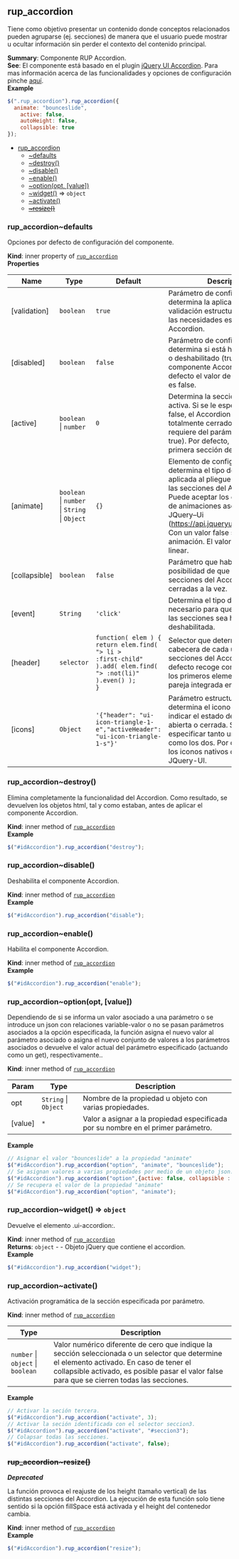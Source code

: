 <a name="module_rup_accordion"></a>

## rup\_accordion
Tiene como objetivo presentar un contenido donde conceptos relacionados pueden agruparse (ej. secciones) de manera que el usuario puede mostrar u ocultar información sin perder el contexto del contenido principal.

**Summary**: Componente RUP Accordion.  
**See**: El componente está basado en el plugin [jQuery UI Accordion](https://jqueryui.com/accordion/). Para mas información acerca de las funcionalidades y opciones de configuración pinche [aquí](http://api.jqueryui.com/accordion/).  
**Example**  
```js
$(".rup_accordion").rup_accordion({  animate: "bounceslide",	active: false,	autoHeight: false,	collapsible: true});
```

* [rup_accordion](#module_rup_accordion)
    * [~defaults](#module_rup_accordion..defaults)
    * [~destroy()](#module_rup_accordion..destroy)
    * [~disable()](#module_rup_accordion..disable)
    * [~enable()](#module_rup_accordion..enable)
    * [~option(opt, [value])](#module_rup_accordion..option)
    * [~widget()](#module_rup_accordion..widget) ⇒ <code>object</code>
    * [~activate()](#module_rup_accordion..activate)
    * ~~[~resize()](#module_rup_accordion..resize)~~

<a name="module_rup_accordion..defaults"></a>

### rup_accordion~defaults
Opciones por defecto de configuración del componente.

**Kind**: inner property of [<code>rup\_accordion</code>](#module_rup_accordion)  
**Properties**

| Name | Type | Default | Description |
| --- | --- | --- | --- |
| [validation] | <code>boolean</code> | <code>true</code> | Parámetro de configuración que determina la aplicación de la validación estructural asociada a las necesidades estructurales del Accordion. |
| [disabled] | <code>boolean</code> | <code>false</code> | Parámetro de configuración que determina si está habilitado (false) o deshabilitado (true) el componente Accordion. Por defecto el valor de este parámetro es false. |
| [active] | <code>boolean</code> \| <code>number</code> | <code>0</code> | Determina la sección que está activa. Si se le especifica el valor false, el Accordion permanecerá totalmente cerrado (este caso requiere del parámetro collapsible true). Por defecto, su valor es la primera sección del Accordion. |
| [animate] | <code>boolean</code> \| <code>number</code> \| <code>String</code> \| <code>Object</code> | <code>{}</code> | Elemento de configuración que determina el tipo de animación aplicada al pliegue y despliegue de las secciones del Accordion. Puede aceptar los distintos tipos de animaciones asociados a JQuery–Ui (https://api.jqueryui.com/easings/). Con un valor false se deshabilita la animación. El valor por defecto es linear. |
| [collapsible] | <code>boolean</code> | <code>false</code> | Parámetro que habilita la posibilidad de que todas las secciones del Accordion estén cerradas a la vez. |
| [event] | <code>String</code> | <code>&#x27;click&#x27;</code> | Determina el tipo de evento necesario para que cada una de las secciones sea habilitada o deshabilitada. |
| [header] | <code>selector</code> | <code>function( elem ) { return elem.find( &quot;&gt; li &gt; :first-child&quot; ).add( elem.find( &quot;&gt; :not(li)&quot; ).even() ); }</code> | Selector que determina el objeto cabecera de cada una de las secciones del Accordion. Por defecto recoge como cabeceras los primeros elementos de cada pareja integrada en el Accordion. |
| [icons] | <code>Object</code> | <code>&#x27;{&quot;header&quot;: &quot;ui-icon-triangle-1-e&quot;,&quot;activeHeader&quot;: &quot;ui-icon-triangle-1-s&quot;}&#x27;</code> | Parámetro estructural que determina el icono utilizado para indicar el estado de sección abierta o cerrada. Se puede especificar tanto uno como otro como los dos. Por defecto se usan los iconos nativos del propio de JQuery-UI. |

<a name="module_rup_accordion..destroy"></a>

### rup_accordion~destroy()
Elimina completamente la funcionalidad del Accordion. Como resultado, se devuelven los
objetos html, tal y como estaban, antes de aplicar el componente Accordion.

**Kind**: inner method of [<code>rup\_accordion</code>](#module_rup_accordion)  
**Example**  
```js
$("#idAccordion").rup_accordion("destroy");
```
<a name="module_rup_accordion..disable"></a>

### rup_accordion~disable()
Deshabilita el componente Accordion.

**Kind**: inner method of [<code>rup\_accordion</code>](#module_rup_accordion)  
**Example**  
```js
$("#idAccordion").rup_accordion("disable");
```
<a name="module_rup_accordion..enable"></a>

### rup_accordion~enable()
Habilita el componente Accordion.

**Kind**: inner method of [<code>rup\_accordion</code>](#module_rup_accordion)  
**Example**  
```js
$("#idAccordion").rup_accordion("enable");
```
<a name="module_rup_accordion..option"></a>

### rup_accordion~option(opt, [value])
Dependiendo de si se informa un valor asociado a una parámetro o se introduce un json con relaciones variable-valor o no se pasan parámetros asociados a la opción especificada, la función asigna el nuevo valor al parámetro asociado o asigna el nuevo conjunto de valores a los parámetros asociados o devuelve el valor actual del parámetro especificado (actuando como un get), respectivamente..

**Kind**: inner method of [<code>rup\_accordion</code>](#module_rup_accordion)  

| Param | Type | Description |
| --- | --- | --- |
| opt | <code>String</code> \| <code>Object</code> | Nombre de la propiedad u objeto con varias propiedades. |
| [value] | <code>\*</code> | Valor a asignar a la propiedad especificada por su nombre en el primer parámetro. |

**Example**  
```js
// Asignar el valor "bounceslide" a la propiedad "animate"$("#idAccordion").rup_accordion("option", "animate", "bounceslide");// Se asignan valores a varias propiedades por medio de un objeto json.$("#idAccordion").rup_accordion("option",{active: false, collapsible : true});// Se recupera el valor de la propiedad "animate"$("#idAccordion").rup_accordion("option", "animate");
```
<a name="module_rup_accordion..widget"></a>

### rup_accordion~widget() ⇒ <code>object</code>
Devuelve el elemento .ui-accordion:.

**Kind**: inner method of [<code>rup\_accordion</code>](#module_rup_accordion)  
**Returns**: <code>object</code> - - Objeto jQuery que contiene el accordion.  
**Example**  
```js
$("#idAccordion").rup_accordion("widget");
```
<a name="module_rup_accordion..activate"></a>

### rup_accordion~activate()
Activación programática de la sección especificada por parámetro.

**Kind**: inner method of [<code>rup\_accordion</code>](#module_rup_accordion)  

| Type | Description |
| --- | --- |
| <code>number</code> \| <code>object</code> \| <code>boolean</code> | Valor numérico diferente de cero que indique la sección seleccionada o un selector que determine el elemento activado. En caso de tener el collapsible activado, es posible pasar el valor false para que se cierren todas las secciones. |

**Example**  
```js
// Activar la seción tercera.$("#idAccordion").rup_accordion("activate", 3);// Activar la seción identificada con el selector seccion3.$("#idAccordion").rup_accordion("activate", "#seccion3");// Colapsar todas las secciones.$("#idAccordion").rup_accordion("activate", false);
```
<a name="module_rup_accordion..resize"></a>

### ~~rup_accordion~resize()~~
***Deprecated***

La función provoca el reajuste de los height (tamaño vertical) de las distintas secciones del Accordion. La ejecución de esta función solo tiene sentido si la opción fillSpace está activada y el height del contenedor cambia.

**Kind**: inner method of [<code>rup\_accordion</code>](#module_rup_accordion)  
**Example**  
```js
$("#idAccordion").rup_accordion("resize");
```
